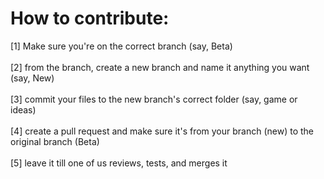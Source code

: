 <h1>How to contribute:</h1>

[1] Make sure you're on the correct branch (say, Beta)<br>
<br>
[2] from the branch, create a new branch and name it anything you want (say, New)<br>
<br>
[3] commit your files to the new branch's correct folder (say, game or ideas)<br>
<br>
[4] create a pull request and make sure it's from your branch (new) to the original branch (Beta)<br>
<br>
[5] leave it till one of us reviews, tests, and merges it<br>
